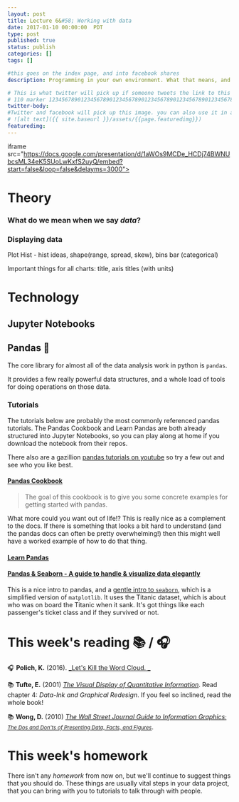 ```yaml
---
layout: post
title: Lecture 6&#58; Working with data
date: 2017-01-10 00:00:00  PDT
type: post
published: true
status: publish
categories: []
tags: []

#this goes on the index page, and into facebook shares
description: Programming in your own environment. What that means, and how to get comfortable there.

# This is what twitter will pick up if someone tweets the link to this page
# 110 marker 1234567890123456789012345678901234567890123456789012345678901234567890123456789012345678901234567890123456789
twitter-body:
#Twitter and facebook will pick up this image. you can also use it in a post with:
# ![alt text]({{ site.baseurl }}/assets/{{page.featuredimg}})
featuredimg:
---
```


<style>
  iframe {
      width: 100%;
      height: 820px;
      border: 0;
  }
</style>

iframe src="https://docs.google.com/presentation/d/1aWOs9MCDe_HCDj74BWNUbcsML34eK5SUoLwKxfS2uyQ/embed?start=false&loop=false&delayms=3000"></iframe>

# Theory

### What do we mean when we say _data_?

### Displaying data

Plot
Hist - hist ideas, shape(range, spread, skew), bins
bar (categorical)

Important things for all charts:
title, axis titles (with units)

# Technology

## Jupyter Notebooks

## Pandas :panda_face:

The core library for almost all of the data analysis work in python is `pandas`.

It provides a few really powerful data structures, and a whole load of tools for doing operations on those data.


### Tutorials

The tutorials below are probably the most commonly referenced pandas tutorials. The Pandas Cookbook and Learn Pandas are both already structured into Jupyter Notebooks, so you can play along at home if you download the notebook from their repos.

There also are a gazillion [pandas tutorials on youtube](https://www.youtube.com/results?search_query=pandas+python) so try a few out and see who you like best.

#### [Pandas Cookbook](https://github.com/jvns/pandas-cookbook)
 > The goal of this cookbook is to give you some concrete examples for getting started with pandas.

What more could you want out of life!? This is really nice as a complement to the docs. If there is something that looks a bit hard to understand (and the pandas docs can often be pretty overwhelming!) then this might well have a worked example of how to do that thing.

#### [Learn Pandas](https://bitbucket.org/hrojas/learn-pandas)



#### [Pandas & Seaborn - A guide to handle & visualize data elegantly](https://tryolabs.com/blog/2017/03/16/pandas-seaborn-a-guide-to-handle-visualize-data-elegantly/)

This is a nice intro to pandas, and a [gentle intro to `seaborn`](https://tryolabs.com/blog/2017/03/16/pandas-seaborn-a-guide-to-handle-visualize-data-elegantly/#seaborn), which is a simplified version of `matplotlib`. It uses the Titanic dataset, which is about who was on board the Titanic when it sank. It's got things like each passenger's ticket class and if they survived or not.

# This week's reading :books: / :headphones:

:headphones: **Polich, K.** (2016). [_Let's Kill the Word Cloud. _](http://dataskeptic.com/blog/episodes/2016/kill-the-word-cloud)

:books: **Tufte, E.** (2001) [_The Visual Display of Quantitative Information_](https://www.edwardtufte.com/tufte/books_vdqi). Read chapter 4: _Data-Ink and Graphical Redesign_. If you feel so inclined, read the whole book!

:books: **Wong, D.** (2010) _[The Wall Street Journal Guide to Information Graphics<small>: The Dos and Don'ts of Presenting Data, Facts, and Figures</small>](http://www.donawong.com/)_.


# This week's homework

There isn't any _homework_ from now on, but we'll continue to suggest things that you should do. These things are usually vital steps in your data project, that you can bring with you to tutorials to talk through with people.

